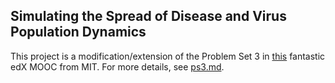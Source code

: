 ## Simulating the Spread of Disease and Virus Population Dynamics

This project is a modification/extension of the Problem Set 3 in [this](https://www.edx.org/course/introduction-computational-thinking-data-mitx-6-00-2x-7) fantastic edX MOOC from MIT.
For more details, see [ps3.md](https://github.com/chenky0401/virus_simulation/blob/master/ps3.md).